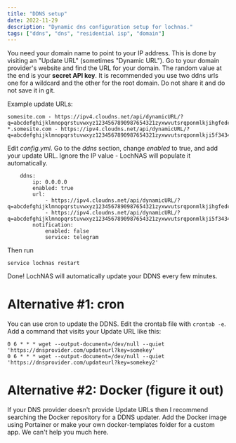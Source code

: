 ```yaml
---
title: "DDNS setup"
date: 2022-11-29
description: "Dynamic dns configuration setup for lochnas."
tags: ["ddns", "dns", "residential isp", "domain"]
---
```


You need your domain name to point to your IP address. This is done by visiting an "Update URL" (sometimes "Dynamic URL"). Go to your domain provider's website and find the URL for your domain. The random value at the end is your **secret API key**. It is recommended you use two ddns urls one for a wildcard and the other for the root domain. Do not share it and do not save it in git.

Example update URLs:

```
somesite.com - https://ipv4.cloudns.net/api/dynamicURL/?q=abcdefghijklmnopqrstuvwxyz1234567890987654321zyxwvutsrqponmlkjihgfedcba
*.somesite.com - https://ipv4.cloudns.net/api/dynamicURL/?q=abcdefghijklmnopqrstuvwxyz1234567890987654321zyxwvutsrqponmlkji5f3434fd
```

Edit _config.yml_. Go to the _ddns_ section, change _enabled_ to true, and add your update URL. Ignore the IP value - LochNAS will populate it automatically. 

```
    ddns:
        ip: 0.0.0.0
        enabled: true
        url:
            - https://ipv4.cloudns.net/api/dynamicURL/?q=abcdefghijklmnopqrstuvwxyz1234567890987654321zyxwvutsrqponmlkjihgfedcba
            - https://ipv4.cloudns.net/api/dynamicURL/?q=abcdefghijklmnopqrstuvwxyz1234567890987654321zyxwvutsrqponmlkji5f3434fd
        notification:
            enabled: false
            service: telegram

```

Then run

```
service lochnas restart
```

Done! LochNAS will automatically update your DDNS every few minutes.

# Alternative #1: cron 
You can use cron to update the DDNS. Edit the crontab file with `crontab -e`. Add a command that visits your Update URL like this:

```
0 6 * * * wget --output-document=/dev/null --quiet 'https://dnsprovider.com/updateurl?key=somekey'
0 6 * * * wget --output-document=/dev/null --quiet 'https://dnsprovider.com/updateurl?key=somekey2'
```

# Alternative #2: Docker (figure it out)

If your DNS provider doesn't provide Update URLs then I recommend searching the Docker repository for a DDNS updater. Add the Docker image using Portainer or make your own docker-templates folder for a custom app. We can't help you much here.
